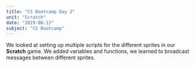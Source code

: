 ```yaml
---
title: "CS Bootcamp Day 2"
unit: "Scratch"
date: "2019-08-13"
subject: "CS Bootcamp"
---
```

We looked at setting up multiple scripts for the different sprites in our **Scratch** game. We added variables and functions, we learned to broadcast messages between different sprites.